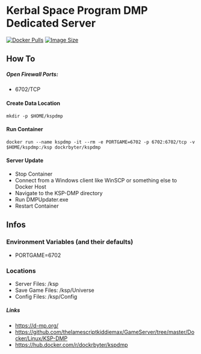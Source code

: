 # Kerbal Space Program DMP Dedicated Server
[![Docker Pulls](https://img.shields.io/docker/pulls/dockrbyter/kspdmp.svg)](https://hub.docker.com/r/dockrbyter/kspdmp)
[![Image Size](https://img.shields.io/docker/image-size/dockrbyter/kspdmp.svg)](https://hub.docker.com/r/dockrbyter/kspdmp)
## How To

##### Open Firewall Ports:
 - 6702/TCP

#### Create Data Location
```
mkdir -p $HOME/kspdmp
 ```

#### Run Container
```
docker run --name kspdmp -it --rm -e PORTGAME=6702 -p 6702:6702/tcp -v $HOME/kspdmp:/ksp dockrbyter/kspdmp
 ```

#### Server Update
 - Stop Container
 - Connect from a Windows client like WinSCP or something else to Docker Host
 - Navigate to the KSP-DMP directory
 - Run DMPUpdater.exe
 - Restart Container

## Infos

### Environment Variables (and their defaults)
 - PORTGAME=6702

### Locations
 - Server Files: /ksp
 - Save Game Files: /ksp/Universe
 - Config Files: /ksp/Config

##### Links
 - https://d-mp.org/
 - https://github.com/thelamescriptkiddiemax/GameServer/tree/master/Docker/Linux/KSP-DMP
 - https://hub.docker.com/r/dockrbyter/kspdmp
